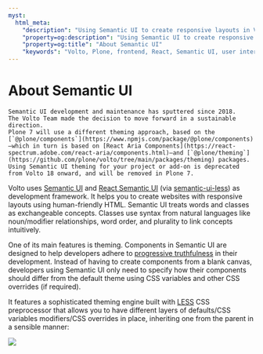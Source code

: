 ```yaml
---
myst:
  html_meta:
    "description": "Using Semantic UI to create responsive layouts in Volto frontend for Plone."
    "property=og:description": "Using Semantic UI to create responsive layouts in Volto frontend for Plone."
    "property=og:title": "About Semantic UI"
    "keywords": "Volto, Plone, frontend, React, Semantic UI, user interface"
---
```


# About Semantic UI

```{deprecated} Volto 18
Semantic UI development and maintenance has sputtered since 2018.
The Volto Team made the decision to move forward in a sustainable direction.
Plone 7 will use a different theming approach, based on the [`@plone/components`](https://www.npmjs.com/package/@plone/components)—which in turn is based on [React Aria Components](https://react-spectrum.adobe.com/react-aria/components.html)—and [`@plone/theming`](https://github.com/plone/volto/tree/main/packages/theming) packages.
Using Semantic UI theming for your project or add-on is deprecated from Volto 18 onward, and will be removed in Plone 7.
```

Volto uses [Semantic UI](https://semantic-ui.com/) and
[React Semantic UI](https://react.semantic-ui.com)
(via [semantic-ui-less](https://github.com/Semantic-Org/Semantic-UI-LESS))
as development framework. It helps you to create websites with responsive
layouts using human-friendly HTML. Semantic UI treats words and classes as
exchangeable concepts. Classes use syntax from natural languages like
noun/modifier relationships, word order, and plurality to link concepts
intuitively.

One of its main features is theming. Components in Semantic UI are designed to
help developers adhere to
[progressive truthfulness](https://semantic-ui.com/usage/theming.html)
in their development. Instead of having to create components from a blank
canvas, developers using Semantic UI only need to specify how their components
should differ from the default theme using CSS variables and other CSS
overrides (if required).

It features a sophisticated theming engine built with [LESS](https://lesscss.org/)
CSS preprocessor that allows you to have different layers of defaults/CSS
variables modifiers/CSS overrides in place, inheriting one from the parent in
a sensible manner:

![](semantictheming.png)
